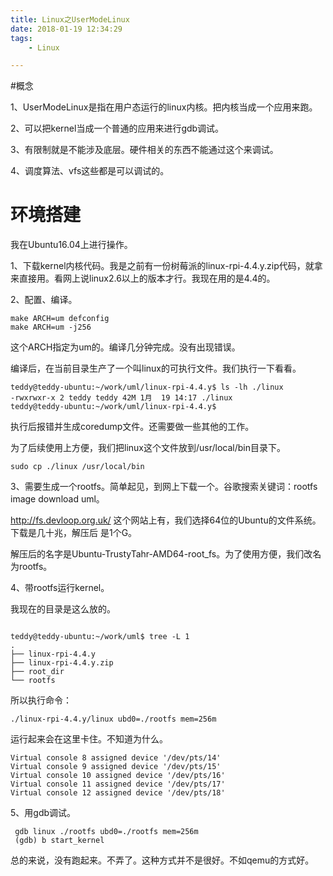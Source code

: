 ```yaml
---
title: Linux之UserModeLinux
date: 2018-01-19 12:34:29
tags:
	- Linux 

---
```




#概念

1、UserModeLinux是指在用户态运行的linux内核。把内核当成一个应用来跑。

2、可以把kernel当成一个普通的应用来进行gdb调试。

3、有限制就是不能涉及底层。硬件相关的东西不能通过这个来调试。

4、调度算法、vfs这些都是可以调试的。

# 环境搭建

我在Ubuntu16.04上进行操作。

1、下载kernel内核代码。我是之前有一份树莓派的linux-rpi-4.4.y.zip代码，就拿来直接用。看网上说linux2.6以上的版本才行。我现在用的是4.4的。

2、配置、编译。

```
make ARCH=um defconfig
make ARCH=um -j256
```

这个ARCH指定为um的。编译几分钟完成。没有出现错误。

编译后，在当前目录生产了一个叫linux的可执行文件。我们执行一下看看。

```
teddy@teddy-ubuntu:~/work/uml/linux-rpi-4.4.y$ ls -lh ./linux 
-rwxrwxr-x 2 teddy teddy 42M 1月  19 14:17 ./linux
teddy@teddy-ubuntu:~/work/uml/linux-rpi-4.4.y$ 
```

执行后报错并生成coredump文件。还需要做一些其他的工作。

为了后续使用上方便，我们把linux这个文件放到/usr/local/bin目录下。

```
sudo cp ./linux /usr/local/bin
```



3、需要生成一个rootfs。简单起见，到网上下载一个。谷歌搜索关键词：rootfs image download  uml。

http://fs.devloop.org.uk/ 这个网站上有，我们选择64位的Ubuntu的文件系统。下载是几十兆，解压后 是1个G。

解压后的名字是Ubuntu-TrustyTahr-AMD64-root_fs。为了使用方便，我们改名为rootfs。

4、带rootfs运行kernel。

我现在的目录是这么放的。

```

teddy@teddy-ubuntu:~/work/uml$ tree -L 1
.
├── linux-rpi-4.4.y
├── linux-rpi-4.4.y.zip
├── root_dir
└── rootfs
```

所以执行命令：

```
./linux-rpi-4.4.y/linux ubd0=./rootfs mem=256m
```

运行起来会在这里卡住。不知道为什么。

```
Virtual console 8 assigned device '/dev/pts/14'
Virtual console 9 assigned device '/dev/pts/15'
Virtual console 10 assigned device '/dev/pts/16'
Virtual console 11 assigned device '/dev/pts/17'
Virtual console 12 assigned device '/dev/pts/18'
```



5、用gdb调试。

```
 gdb linux ./rootfs ubd0=./rootfs mem=256m
 (gdb) b start_kernel
```



总的来说，没有跑起来。不弄了。这种方式并不是很好。不如qemu的方式好。





